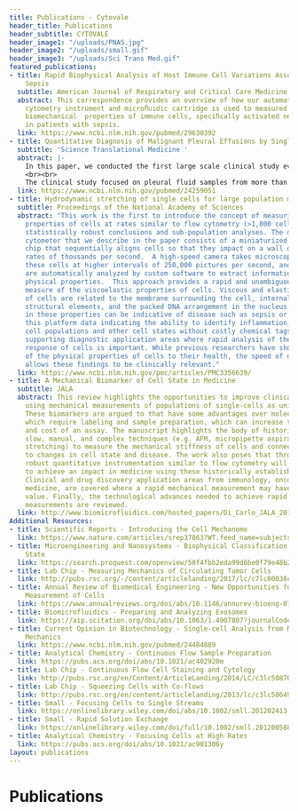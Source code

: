 ```yaml
---
title: Publications - Cytovale
header_title: Publications
header_subtitle: CYTOVALE
header_image1: "/uploads/PNAS.jpg"
header_image2: "/uploads/small.gif"
header_image3: "/uploads/Sci Trans Med.gif"
featured_publications:
- title: Rapid Biophysical Analysis of Host Immune Cell Variations Associated with
    Sepsis
  subtitle: American Journal of Respiratory and Critical Care Medicine
  abstract: This correspondence provides an overview of how our automated deformability
    cytometry instrument and microﬂuidic cartridge is used to measured shifts in the
    biomechanical  properties of immune cells, speciﬁcally activated neutrophils,
    in patients with sepsis.
  link: https://www.ncbi.nlm.nih.gov/pubmed/29630392
- title: Quantitative Diagnosis of Malignant Pleural Effusions by Single-Cell Mechanophenotyping
  subtitle: 'Science Translational Medicine '
  abstract: |-
    In this paper, we conducted the first large scale clinical study evaluating the use of cellular mechanical biomarkers from thousands of single-cells as a diagnostic.  The report provides evidence that the approach could reduce the need for diagnostic procedures associated with body fluid cytological analysis and the associated costs while improving accuracy over currently used methods. In a highlight article, Guck et al. describe the impact of our work “…this study marks a quantum leap in the clinical application of mechanical phenotyping… Tse and colleagues have opened a door to merging mechanics with medicine; now, it is well worth stepping through to explore what lies behind.”
    <br><br>
    The clinical study focused on pleural fluid samples from more than 100 patients in which we aimed to identify patients with malignant cells using our high-throughput mechanical phenotyping approach. Current screening of pleural fluid for cancer is costly, time-consuming, and often inconclusive. The detailed biophysical metrics we obtained from profiles of many single cells, along with machine learning approaches, allowed improved sensitivity over traditional cytology.  Some patient samples that were not identified as cancerous via traditional methods were found to be so through deformability cytometry, and these results were verified six months later. Because our approach does not require a trained pathologist, its potential benefits are even greater in areas where there is a lack of such specialists, such as rural areas or developing nations.
  link: https://www.ncbi.nlm.nih.gov/pubmed/24259051
- title: Hydrodynamic stretching of single cells for large population mechanical phenotyping
  subtitle: Proceedings of the National Academy of Sciences
  abstract: "This work is the first to introduce the concept of measuring mechanical
    properties of cells at rates similar to flow cytometry (>1,000 cells/sec), enabling
    statistically robust conclusions and sub-population analyses. The deformability
    cytometer that we describe in the paper consists of a miniaturized microfluidic
    chip that sequentially aligns cells so that they impact on a wall of fluid at
    rates of thousands per second.  A high-speed camera takes microscopic images of
    these cells at higher intervals of 250,000 pictures per second, and these images
    are automatically analyzed by custom software to extract information about cell
    physical properties.  This approach provides a rapid and unambiguous integrative
    measure of the viscoelastic properties of cells. Viscous and elastic properties
    of cells are related to the membrane surrounding the cell, internal cytoskeletal
    structural elements, and the packed DNA arrangement in the nucleus.  Variations
    in these properties can be indicative of disease such as sepsis or cancer. \n<br><br>\nUsing
    this platform data indicating the ability to identify inflammation, malignant
    cell populations and other cell states without costly chemical tags is reported,
    supporting diagnostic application areas where rapid analysis of the mechanical
    response of cells is important. While previous researchers have shown the relevance
    of the physical properties of cells to their health, the speed of our technique
    allows these findings to be clinically relevant."
  link: https://www.ncbi.nlm.nih.gov/pmc/articles/PMC3356639/
- title: A Mechanical Biomarker of Cell State in Medicine
  subtitle: JALA
  abstract: This review highlights the opportunities to improve clinical diagnostics
    using mechanical measurements of populations of single-cells as unique biomarkers.
    These biomarkers are argued to that have some advantages over molecular markers
    which require labeling and sample preparation, which can increase the complexity
    and cost of an assay. The manuscript highlights the body of historical work using
    slow, manual, and complex techniques (e.g. AFM, micropipette aspiration, and optical
    stretching) to measure the mechanical stiffness of cells and connect these metrics
    to changes in cell state and disease. The work also poses that throughput and
    robust quantitative instrumentation similar to flow cytometry will be necessary
    to achieve an impact in medicine using these historically established biomarkers.
    Clinical and drug discovery application areas from immunology, oncology, and regenerative
    medicine, are covered where a rapid mechanical measurement may have significant
    value. Finally, the technological advances needed to achieve rapid and robust
    measurements are reviewed.
  link: http://www.biomicrofluidics.com/hosted_papers/Di_Carlo_JALA_2012.pdf
Additional Resources:
- title: Scientific Reports - Introducing the Cell Mechanome
  link: https://www.nature.com/articles/srep37863?WT.feed_name=subjects_medical
- title: Microengineering and Nanosystems - Biophysical Classification of Cell Differentiation
    State
  link: https://search.proquest.com/openview/50f4fbb2eda99d6be0f79e48b2e175a4/1?pq-origsite=gscholar&cbl=2041946
- title: Lab Chip - Measuring Mechanics of Circulating Tumor Cells
  link: http://pubs.rsc.org/-/content/articlelanding/2017/lc/c7lc00038c#!divAbstract
- title: Annual Review of Biomedical Engineering - New Opportunities for Rapid Mechanical
    Measurement of Cells
  link: https://www.annualreviews.org/doi/abs/10.1146/annurev-bioeng-071114-040545
- title: Biomicrofluidics - Preparing and Analyzing Exosomes
  link: https://aip.scitation.org/doi/abs/10.1063/1.4907807?journalCode=bmf
- title: Current Opinion in Biotechnology - Single-cell Analysis from Molecules to
    Mechanics
  link: https://www.ncbi.nlm.nih.gov/pubmed/24484889
- title: Analytical Chemistry - Continuous Flow Sample Preparation
  link: https://pubs.acs.org/doi/abs/10.1021/ac402920m
- title: Lab Chip - Continuous Flow Cell Staining and Cytology
  link: http://pubs.rsc.org/en/Content/ArticleLanding/2014/LC/c3lc50870f#!divAbstract
- title: Lab Chip - Squeezing Cells with Co-flows
  link: http://pubs.rsc.org/en/content/articlelanding/2013/lc/c3lc50649e#!divAbstract
- title: Small - Focusing Cells to Single Streams
  link: https://onlinelibrary.wiley.com/doi/abs/10.1002/smll.201202413
- title: Small - Rapid Solution Exchange
  link: https://onlinelibrary.wiley.com/doi/full/10.1002/smll.201200588
- title: Analytical Chemistry - Focusing Cells at High Rates
  link: https://pubs.acs.org/doi/abs/10.1021/ac901306y
layout: publications
---
```


# Publications
